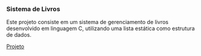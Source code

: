 ### Sistema de Livros

Este projeto consiste em um sistema de gerenciamento de livros desenvolvido em linguagem C, utilizando uma lista estática como estrutura de dados.  

[Projeto](./Projeto/README.md) 

